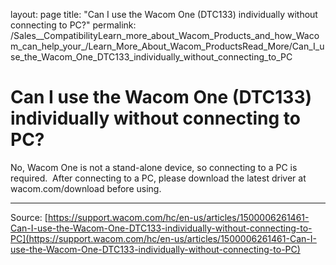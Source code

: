 layout: page
title: "Can I use the Wacom One (DTC133) individually without connecting to PC?"
permalink: /Sales__CompatibilityLearn_more_about_Wacom_Products_and_how_Wacom_can_help_your_/Learn_More_About_Wacom_ProductsRead_More/Can_I_use_the_Wacom_One_DTC133_individually_without_connecting_to_PC

# Can I use the Wacom One (DTC133) individually without connecting to PC?

No, Wacom One is not a stand-alone device, so connecting to a PC is required.  After connecting to a PC, please download the latest driver at wacom.com/download before using.

---
Source: [https://support.wacom.com/hc/en-us/articles/1500006261461-Can-I-use-the-Wacom-One-DTC133-individually-without-connecting-to-PC](https://support.wacom.com/hc/en-us/articles/1500006261461-Can-I-use-the-Wacom-One-DTC133-individually-without-connecting-to-PC)
